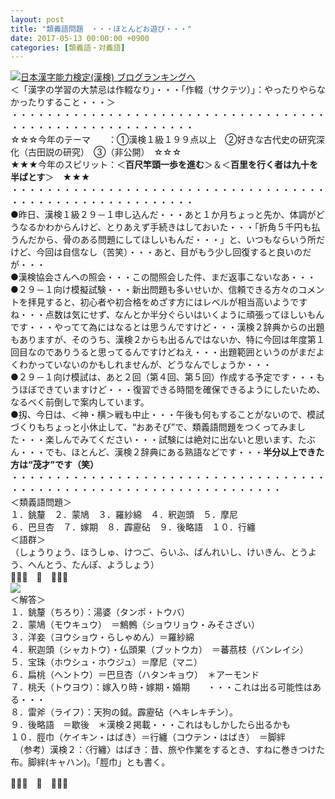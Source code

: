 ```yaml
---
layout: post
title: "類義語問題　・・・ほとんどお遊び・・・"
date: 2017-05-13 00:00:00 +0900
categories: [類義語・対義語]
---
```


[![](/syuusyuu9701/assets/images/類義語問題-・・・ほとんどお遊び・・・-br_c_3028_1.gif)](http://blog.with2.net/link.php?1659096:3028 "日本漢字能力検定(漢検) ブログランキングへ")[日本漢字能力検定(漢検) ブログランキングへ](http://blog.with2.net/link.php?1659096:3028)  
＜「漢字の学習の大禁忌は作輟なり」・・・「作輟（サクテツ）」：やったりやらなかったりすること・・・＞  
・・・・・・・・・・・・・・・・・・・・・・・・・・・・・・・・・・・・・・・・・・・・・・・・・・・・・・・・・  
☆☆☆今年のテーマ　　：①漢検１級１９９点以上　②好きな古代史の研究深化（古田説の研究）　③（非公開）　☆☆☆　　  
★★★今年のスピリット：＜**百尺竿頭一歩を進む**＞＆＜**百里を行く者は九十を半ばとす**＞　★★★  
・・・・・・・・・・・・・・・・・・・・・・・・・・・・・・・・・・・・・・・・・・・・・・・・・・・・・・・・・  
●昨日、漢検１級２９－１申し込んだ・・・あと１か月ちょっと先か、体調がどうなるかわからんけど、とりあえず手続きはしておいた・・・「折角５千円も払うんだから、骨のある問題にしてほしいもんだ・・・」と、いつもならいう所だけど、今回は自信なし（苦笑）・・・あと、目がもう少し回復すると良いのだが・・・  
●漢検協会さんへの照会・・・この間照会した件、まだ返事こないなあ・・・  
●２９－１向け模擬試験・・・新出問題も多いせいか、信頼できる方々のコメントを拝見すると、初心者や初合格をめざす方にはレベルが相当高いようですね・・・点数は気にせず、なんとか半分ぐらいはいくように頑張ってほしいもんです・・・やってて為にはなるとは思うんですけど・・・漢検２辞典からの出題もありますが、そのうち、漢検２からも出るんではないか、特に今回は年度第１回目なのでありうると思ってるんですけどねえ・・・出題範囲というのがまだよくわかっていないのかもしれませんが、どうなんでしょうか・・・  
●２９－１向け模試は、あと２回（第４回、第５回）作成する予定です・・・もうほぼできていますけど・・・復習できる時間を確保できるようにしたいため、なるべく前倒しで案内しています。  
●扨、今日は、＜神・横＞戦も中止・・・午後も何もすることがないので、模試づくりもちょっと小休止して、“おあそび”で、類義語問題をつくってみました・・・楽しんでみてください・・・試験には絶対に出ないと思います、たぶん・・・でも、ほとんど、漢検２辞典にある熟語などです・・・**半分以上できた方は“茂才”です（笑）**  
・・・・・・・・・・・・・・・・・・・・・・・・・・・・・・・・・・・・・・・・・・・・・・・・・・・・・・・・・・・・・・・・・・・  
＜類義語問題＞  
１．銚釐　２．蒙鳩　３．羅紗綿　４．釈迦頭　５．摩尼  
６．巴旦杏　７．嫁期　８．霹靂砧　９．後略語　１０．行纏  
＜語群＞  
（しょうりょう、ほうしゅ、けつご、らいふ、ばんれいし、けいきん、とうよう、へんとう、たんぽ、ようしょう）  
👋👋👋　🐔　👋👋👋  
![](/syuusyuu9701/assets/images/類義語問題-・・・ほとんどお遊び・・・-97fbf1acd5484d49848db225baa07d8d.png)  
＜解答＞  
１．銚釐（ちろり）：湯婆（タンポ・トウバ）  
２．蒙鳩（モウキュウ）　＝鷦鷯（ショウリョウ・みそさざい）  
３．洋妾（ヨウショウ・らしゃめん）＝羅紗綿  
４．釈迦頭（シャカトウ）・仏頭果（ブットウカ）　＝蕃茘枝（バンレイシ）  
５．宝珠（ホウシュ・ホウジュ）＝摩尼（マニ）  
６．扁桃（ヘントウ）＝巴旦杏（ハタンキョウ）　＊アーモンド  
７．桃夭（トウヨウ）：嫁入り時・嫁期・婚期　　・・・これは出る可能性はある・・・　  
８．雷斧（ライフ）：天狗の鉞。霹靂砧（ヘキレキチン）。  
９．後略語　＝歇後　＊漢検２掲載・・・これはもしかしたら出るかも  
１０．脛巾（ケイキン・はばき）＝行纏（コウテン・はばき）　＝脚絆  
　（参考）漢検２：〈行纏〉はばき：昔、旅や作業をするとき、すねに巻きつけた布。脚絆(キャハン)。「脛巾」とも書く。  
  
👋👋👋　🐔　👋👋👋  